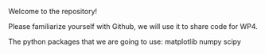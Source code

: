 Welcome to the repository! 

Please familiarize yourself with Github, we will use it to share code for WP4.

The python packages that we are going to use: 
matplotlib
numpy
scipy
